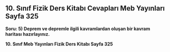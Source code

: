 ## 10. Sınıf Fizik Ders Kitabı Cevapları Meb Yayınları Sayfa 325

**Soru: 5) Deprem ve depremle ilgili kavramlardan oluşan bir kavram haritası hazırlayınız.**

**10. Sınıf Meb Yayınları Fizik Ders Kitabı Sayfa 325**